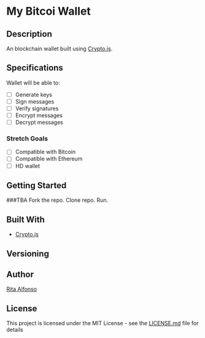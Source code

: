 # My Bitcoi Wallet

## Description
An blockchain wallet built using [Crypto.js](https://cryptojs.gitbook.io/docs/).

## Specifications
Wallet will be able to: 
- [ ] Generate keys
- [ ] Sign messages
- [ ] Verify signatures
- [ ] Encrypt messages
- [ ] Decrypt messages

### Stretch Goals
- [ ] Compatible with Bitcoin
- [ ] Compatible with Ethereum
- [ ] HD wallet

## Getting Started
###TBA
Fork the repo.
Clone repo.
Run.

## Built With
* [Crypto.js](https://cryptojs.gitbook.io/docs/)

## Versioning


## Author
[Rita Alfonso](https://github.com/alfonsotech)

## License
This project is licensed under the MIT License - see the [LICENSE.md](LICENSE.md) file for details

